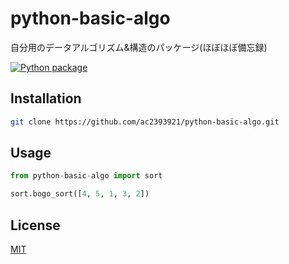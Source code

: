 # python-basic-algo

自分用のデータアルゴリズム&構造のパッケージ(ほぼほぼ備忘録)

[![Python package](https://github.com/ac2393921/python-basic-algo/actions/workflows/python-package.yml/badge.svg?branch=main)](https://github.com/ac2393921/python-basic-algo/actions/workflows/python-package.yml)

## Installation

```bash
git clone https://github.com/ac2393921/python-basic-algo.git
```

## Usage

```python
from python-basic-algo import sort

sort.bogo_sort([4, 5, 1, 3, 2])
```

## License
[MIT](https://choosealicense.com/licenses/mit/)
